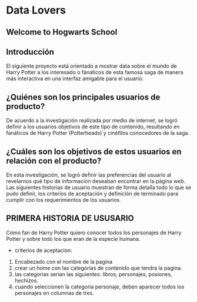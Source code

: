 # Data Lovers

## Welcome to Hogwarts School


## Introducción

El siguiente proyecto está orientado a mostrar data sobre el mundo de Harry Potter a los interesado o fánaticos de esta famosa saga de manera más interactiva en una interfaz amigable para el usuario.

## ¿Quiénes son los principales usuarios de producto?

De acuerdo a la investigación realizada por medio de internet, se logró definir a los usuarios objetivos de este tipo de contenido, resultando en fanáticos de Harry Potter (Potterheads) y cinéfilos conocedores de la saga.

## ¿Cuáles son los objetivos de estos usuarios en relación con el producto?

En esta investigación, se logró definir las preferencias del usuario al revelarnos qué tipo de información deseaban encontrar en la página web. Las siguientes historias de usuario muestran de forma detalla todo lo que se pudo definir, los criterios de aceptación y definición de terminado para cumplir con los requerimientos de los usuarios.

## PRIMERA HISTORIA DE USUSARIO

Como fan de Harry Potter quiero conocer todos los personajes de Harry Potter y sobre todo los que eran de la especie humana.

* criterios de aceptacion: <br>
1. Encabezado con el nombre de la pagina <br>
2. crear un home con las categorias de contenido que tendra la pagina.<br>
3. las categorias serian las siguientes: libros, personajes, posiones, hechizos.<br>
4. cuando seleccionen la categoria personaje, deben aparecer todos los personajes en columnas de tres.
    

